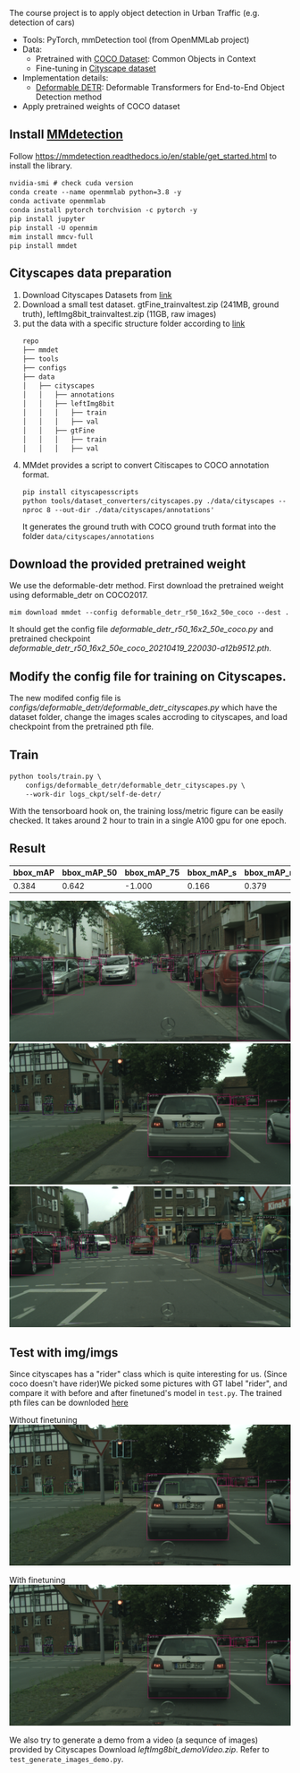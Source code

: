 The course project is to apply object detection in Urban Traffic (e.g. detection of cars)

- Tools: PyTorch, mmDetection tool (from OpenMMLab project)
- Data: 
    - Pretrained with [COCO Dataset](https://cocodataset.org/#home): Common Objects in Context
    - Fine-tuning in [Cityscape dataset](https://www.cityscapes-dataset.com)
- Implementation details:
    - [Deformable DETR](https://arxiv.org/abs/2010.04159): Deformable Transformers for End-to-End Object Detection method
- Apply pretrained weights of COCO dataset

## Install [MMdetection](https://github.com/open-mmlab/mmdetection)

Follow https://mmdetection.readthedocs.io/en/stable/get_started.html to install the library.
```
nvidia-smi # check cuda version
conda create --name openmmlab python=3.8 -y
conda activate openmmlab
conda install pytorch torchvision -c pytorch -y
pip install jupyter
pip install -U openmim
mim install mmcv-full
pip install mmdet
```

## Cityscapes data preparation
1. Download Cityscapes Datasets from [link](https://www.cityscapes-dataset.com/downloads/)
2. Download a small test dataset. gtFine_trainvaltest.zip (241MB, ground truth), leftImg8bit_trainvaltest.zip (11GB, raw images)
3. put the data with a specific structure folder according to [link](https://github.com/open-mmlab/mmdetection/blob/ca11860f4f3c3ca2ce8340e2686eeaec05b29111/docs/en/3_exist_data_new_model.md)
    ```
    repo
    ├── mmdet
    ├── tools
    ├── configs
    ├── data
    │   ├── cityscapes
    │   │   ├── annotations
    │   │   ├── leftImg8bit
    │   │   │   ├── train
    │   │   │   ├── val
    │   │   ├── gtFine
    │   │   │   ├── train
    │   │   │   ├── val
    ```
4. MMdet provides a script to convert Citiscapes to COCO annotation format.
    ```
    pip install cityscapesscripts
    python tools/dataset_converters/cityscapes.py ./data/cityscapes --nproc 8 --out-dir ./data/cityscapes/annotations'
    ```
    It generates the ground truth with COCO ground truth format into the folder `data/cityscapes/annotations`

## Download the provided pretrained weight
We use the deformable-detr method. First download the pretrained weight using deformable_detr on COCO2017.
```
mim download mmdet --config deformable_detr_r50_16x2_50e_coco --dest .
```
It should get the config file *deformable_detr_r50_16x2_50e_coco.py* and pretrained checkpoint *deformable_detr_r50_16x2_50e_coco_20210419_220030-a12b9512.pth*.

## Modify the config file for training on Cityscapes.
The new modifed config file is *configs/deformable_detr/deformable_detr_cityscapes.py* which have the dataset folder, change the images scales accroding to cityscapes, and load checkpoint from the pretrained pth file.

## Train
```
python tools/train.py \
    configs/deformable_detr/deformable_detr_cityscapes.py \
    --work-dir logs_ckpt/self-de-detr/
```
With the tensorboard hook on, the training loss/metric figure can be easily checked. It takes around 2 hour to train in a single A100 gpu for one epoch.

## Result
|  bbox_mAP | bbox_mAP_50 | bbox_mAP_75 | bbox_mAP_s | bbox_mAP_m | bbox_mAP_l| 
| --- | --- | --- | --- | --- | --- |
| 0.384 | 0.642  |-1.000 | 0.166 | 0.379  |0.600|

<img src="doc/cityscpes_de_detr_after_train_0.png"/>
<img src="doc/cityscpes_de_detr_after_train_1.png"/>
<img src="doc/cityscpes_de_detr_after_train_2.png"/>

## Test with img/imgs
Since cityscapes has a "rider" class which is quite interesting for us. (Since coco doesn't have rider)We picked some pictures with GT label "rider", and compare it with before and after finetuned's model in `test.py`. The trained pth files can be downloded [here](https://kth-my.sharepoint.com/:f:/g/personal/yiya_ug_kth_se/Es6IsXrh1AtAkvIQvAiDtIYBuCrno0URwMHhqR9WOaTY7Q?e=AIaI0X)

Without finetuning
![](doc/cityscpes_de_detr_before_train_1.png)

With finetuning
![](doc/cityscpes_de_detr_after_train_1.png)


We also try to generate a demo from a video (a sequnce of images) provided by Cityscapes Download *leftImg8bit_demoVideo.zip*. Refer to `test_generate_images_demo.py`.



